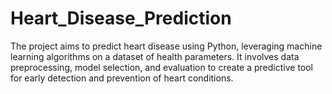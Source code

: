 # Heart_Disease_Prediction
The project aims to predict heart disease using Python, leveraging machine learning algorithms on a dataset of health parameters. It involves data preprocessing, model selection, and evaluation to create a predictive tool for early detection and prevention of heart conditions.
